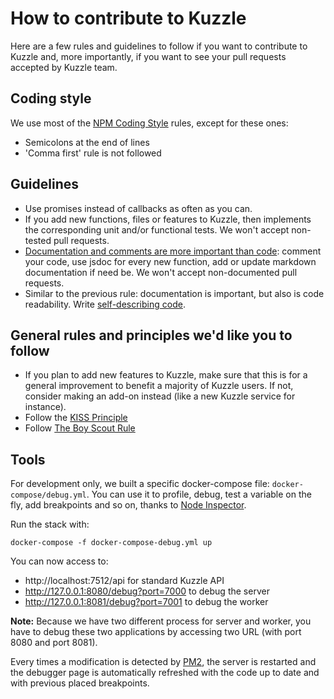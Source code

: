 # How to contribute to Kuzzle

Here are a few rules and guidelines to follow if you want to contribute to Kuzzle and, more importantly, if you want to see your pull requests accepted by Kuzzle team.

## Coding style
We use most of the [NPM Coding Style](https://docs.npmjs.com/misc/coding-style) rules, except for these ones:

* Semicolons at the end of lines
* 'Comma first' rule is not followed

## Guidelines
* Use promises instead of callbacks as often as you can.
* If you add new functions, files or features to Kuzzle, then implements the corresponding unit and/or functional tests. We won't accept non-tested pull requests.
* [Documentation and comments are more important than code](http://queue.acm.org/detail.cfm?id=1053354): comment your code, use jsdoc for every new function, add or update markdown documentation if need be. We won't accept non-documented pull requests.
* Similar to the previous rule: documentation is important, but also is code readability. Write [self-describing code](https://en.wikipedia.org/wiki/Self-documenting).


## General rules and principles we'd like you to follow
* If you plan to add new features to Kuzzle, make sure that this is for a general improvement to benefit a majority of Kuzzle users. If not, consider making an add-on instead (like a new Kuzzle service for instance).
* Follow the [KISS Principle](https://en.wikipedia.org/wiki/KISS_principle)
* Follow [The Boy Scout Rule](http://programmer.97things.oreilly.com/wiki/index.php/The_Boy_Scout_Rule)

## Tools
For development only, we built a specific docker-compose file: `docker-compose/debug.yml`. You can use it to profile, debug, test a variable on the fly, add breakpoints and so on, thanks to [Node Inspector](https://github.com/node-inspector/node-inspector).  

Run the stack with:

```
docker-compose -f docker-compose-debug.yml up
```

You can now access to:

* http://localhost:7512/api for standard Kuzzle API
* http://127.0.0.1:8080/debug?port=7000 to debug the server
* http://127.0.0.1:8081/debug?port=7001 to debug the worker

**Note:** Because we have two different process for server and worker, you have to debug these two applications by accessing two URL (with port 8080 and port 8081).  
  
Every times a modification is detected by [PM2](https://github.com/Unitech/pm2), the server is restarted and the debugger page is automatically refreshed with the code up to date and with previous placed breakpoints.